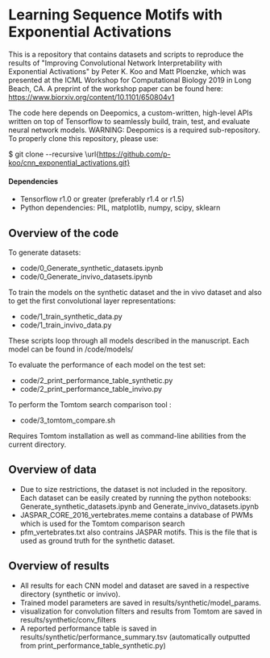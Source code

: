 # Learning Sequence Motifs with Exponential Activations

This is a repository that contains datasets and scripts to reproduce the results of "Improving Convolutional Network Interpretability with Exponential Activations" by Peter K. Koo and Matt Ploenzke, which was presented at the ICML Workshop for Computational Biology 2019 in Long Beach, CA. A preprint of the workshop paper can be found here: https://www.biorxiv.org/content/10.1101/650804v1


The code here depends on Deepomics, a custom-written, high-level APIs written on top of Tensorflow to seamlessly build, train, test, and evaluate neural network models.  WARNING: Deepomics is a required sub-repository.  To properly clone this repository, please use: 

$ git clone --recursive \url{https://github.com/p-koo/cnn_exponential_activations.git}

#### Dependencies
* Tensorflow r1.0 or greater (preferably r1.4 or r1.5)
* Python dependencies: PIL, matplotlib, numpy, scipy, sklearn


## Overview of the code

To generate datasets:
* code/0_Generate_synthetic_datasets.ipynb
* code/0_Generate_invivo_datasets.ipynb


To train the models on the synthetic dataset and the in vivo dataset and also to get the first convolutional layer representations: 
* code/1_train_synthetic_data.py 
* code/1_train_invivo_data.py 

These scripts loop through all models described in the manuscript.  Each model can be found in /code/models/

To evaluate the performance of each model on the test set: 
* code/2_print_performance_table_synthetic.py 
* code/2_print_performance_table_invivo.py 


To perform the Tomtom search comparison tool :
* code/3_tomtom_compare.sh  

Requires Tomtom installation as well as command-line abilities from the current directory.


## Overview of data

* Due to size restrictions, the dataset is not included in the repository.  Each dataset can be easily created by running the python notebooks: Generate_synthetic_datasets.ipynb and Generate_invivo_datasets.ipynb
* JASPAR_CORE_2016_vertebrates.meme contains a database of PWMs which is used for the Tomtom comparison search
* pfm_vertebrates.txt also contrains JASPAR motifs. This is the file that is used as ground truth for the synthetic dataset.

## Overview of results

* All results for each CNN model and dataset are saved in a respective directory (synthetic or invivo). 
* Trained model parameters are saved in results/synthetic/model_params.  
* visualization for convolution filters and results from Tomtom are saved in results/synthetic/conv_filters
* A reported performance table is saved in results/synthetic/performance_summary.tsv (automatically outputted from print_performance_table_synthetic.py)


